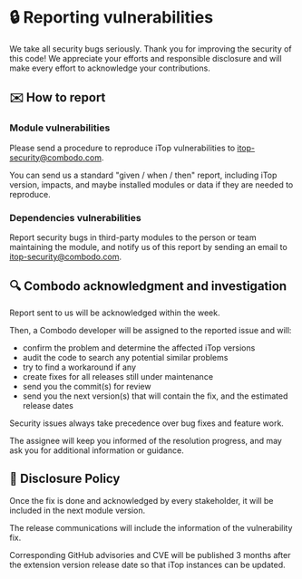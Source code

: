 # 🔒 Reporting vulnerabilities

We take all security bugs seriously. Thank you for improving the security of this code! We appreciate your efforts and
responsible disclosure and will make every effort to acknowledge your contributions.


## ✉️ How to report

### Module vulnerabilities
Please send a procedure to reproduce iTop vulnerabilities to [itop-security@combodo.com](mailto:itop-security@combodo.com).

You can send us a standard "given / when / then" report, including iTop version, impacts, and maybe installed modules or data if they are 
needed to reproduce.

### Dependencies vulnerabilities
Report security bugs in third-party modules to the person or team maintaining the module, and notify us of this report by sending an email 
to [itop-security@combodo.com](mailto:itop-security@combodo.com).



## 🔍 Combodo acknowledgment and investigation
Report sent to us will be acknowledged within the week.

Then, a Combodo developer will be assigned to the reported issue and will:

* confirm the problem and determine the affected iTop versions
* audit the code to search any potential similar problems
* try to find a workaround if any
* create fixes for all releases still under maintenance
* send you the commit(s) for review
* send you the next version(s) that will contain the fix, and the estimated release dates

Security issues always take precedence over bug fixes and feature work.

The assignee will keep you informed of the resolution progress, and may ask you for additional information or guidance.


## 📆 Disclosure Policy
Once the fix is done and acknowledged by every stakeholder, it will be included in the next module version.  

The release communications will include the information of the vulnerability fix.

Corresponding GitHub advisories and CVE will be published 3 months after the extension version release date so that iTop instances can be updated.  

